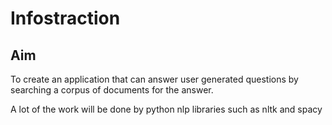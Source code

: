 # Infostraction

## Aim

To create an application that can answer user generated questions by searching a corpus of documents for the answer.

A lot of the work will be done by python nlp libraries such as nltk and spacy
